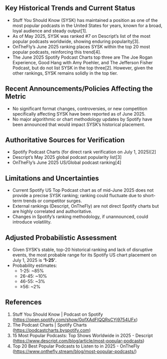 ## Key Historical Trends and Current Status

- Stuff You Should Know (SYSK) has maintained a position as one of the most popular podcasts in the United States for years, known for a broad, loyal audience and steady output[1].
- As of May 2025, SYSK was ranked #7 on Descript’s list of the most popular podcasts worldwide, showing enduring popularity[3].
- OnTheFly’s June 2025 ranking places SYSK within the top 20 most popular podcasts, reinforcing this trend[4].
- The June 2025 Spotify Podcast Charts top three are The Joe Rogan Experience, Good Hang with Amy Poehler, and The Jefferson Fisher Podcast, but do not list SYSK in the top three[2]. However, given the other rankings, SYSK remains solidly in the top tier.

## Recent Announcements/Policies Affecting the Metric

- No significant format changes, controversies, or new competition specifically affecting SYSK have been reported as of June 2025.
- No major algorithmic or chart methodology updates by Spotify have been announced that would impact SYSK’s historical placement.

## Authoritative Sources for Verification

- Spotify Podcast Charts (for direct rank verification on July 1, 2025)[2]
- Descript’s May 2025 global podcast popularity list[3]
- OnTheFly’s June 2025 US/Global podcast ranking[4]

## Limitations and Uncertainties

- Current Spotify US Top Podcast chart as of mid-June 2025 does not provide a precise SYSK ranking; ranking could fluctuate due to short-term trends or competitor surges.
- External rankings (Descript, OnTheFly) are not direct Spotify charts but are highly correlated and authoritative.
- Changes in Spotify’s ranking methodology, if unannounced, could introduce volatility.

## Adjusted Probabilistic Assessment

- Given SYSK’s stable, top-20 historical ranking and lack of disruptive events, the most probable range for its Spotify US chart placement on July 1, 2025 is **‘1-25’**.
- Probability estimates:
  - 1-25: ~85%
  - 26-45: ~10%
  - 46-55: ~3%
  - ≥56: ~2%

## References

1. Stuff You Should Know | Podcast on Spotify (https://open.spotify.com/show/0ofXAdFIQQRsCYj9754UFx)
2. The Podcast Charts | Spotify Charts (https://podcastcharts.byspotify.com)
3. 15 Most Popular Podcasts: Top Shows Worldwide in 2025 - Descript (https://www.descript.com/blog/article/most-popular-podcasts)
4. Top 20 Best Popular Podcasts to Listen to in 2025 - OnTheFly (https://www.onthefly.stream/blog/most-popular-podcasts/)